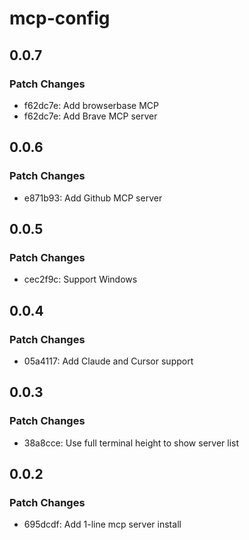 # mcp-config

## 0.0.7

### Patch Changes

- f62dc7e: Add browserbase MCP
- f62dc7e: Add Brave MCP server

## 0.0.6

### Patch Changes

- e871b93: Add Github MCP server

## 0.0.5

### Patch Changes

- cec2f9c: Support Windows

## 0.0.4

### Patch Changes

- 05a4117: Add Claude and Cursor support

## 0.0.3

### Patch Changes

- 38a8cce: Use full terminal height to show server list

## 0.0.2

### Patch Changes

- 695dcdf: Add 1-line mcp server install
